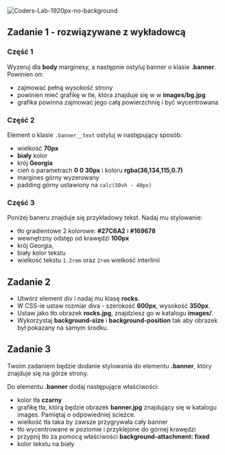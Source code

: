 ![Coders-Lab-1920px-no-background](https://user-images.githubusercontent.com/152855/73064373-5ed69780-3ea1-11ea-8a71-3d370a5e7dd8.png)


## Zadanie 1 - rozwiązywane z wykładowcą

### Część 1
Wyzeruj dla **body** marginesy, a następnie ostyluj banner o klasie **.banner**. Powinien on:

- zajmować pełną wysokość strony
- powinien mieć grafikę w tle, która znajduje się w w **images/bg.jpg**
- grafika powinna zajmować jego całą powierzchnię i być wycentrowana


### Część 2
Element o klasie `.banner__text` ostyluj w następujący sposób:

- wielkość **70px**
- **biały** kolor
- krój **Georgia**
- cień o parametrach **0 0 30px** i koloru **rgba(36,134,115,0.7)**
- margines górny wyzerowany
- padding górny ustawiony na `calc(50vh - 40px)`


### Część 3
Poniżej baneru znajduje się przykładowy tekst. Nadaj mu stylowanie:

- tło gradientowe 2 kolorowe: **#27C6A2** i **#169678**
- wewnętrzny odstęp od krawędzi **100px**
- krój Georgia,
- biały kolor tekstu
- wielkość tekstu `1.2rem` oraz `2rem` wielkość interlinii


## Zadanie 2

* Utwórz element div i nadaj mu klasę **rocks**.
* W CSS-ie ustaw rozmiar diva - szerokość **600px**, wysokość **350px**.
* Ustaw jako tło obrazek **rocks.jpg**, znajdziesz go w katalogu **images/**.
* Wykorzystaj **background-size** i **background-position** tak aby obrazek był pokazany na samym środku.


## Zadanie 3

Twoim zadaniem będzie dodanie stylowania do elementu **.banner**, który znajduje się na górze strony.

Do elementu **.banner** dodaj następujące właściwości:
* kolor tła **czarny**
* grafikę tła, którą będzie obrazek **banner.jpg** znajdujący się w katalogu images. Pamiętaj o odpowiedniej ścieżce.
* wielkość tła taka by zawsze przygrywała cały banner
* tło wycentrowane w poziomie i przyklejone do górnej krawędzi
* przypnij tło za pomocą właściwości **background-attachment: fixed**
* kolor tekstu na biały

